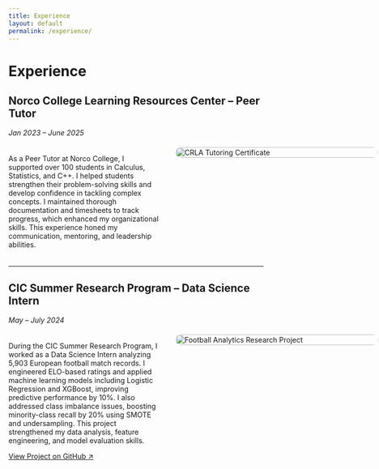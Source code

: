 ```yaml
---
title: Experience
layout: default
permalink: /experience/
---
```


# Experience

## Norco College Learning Resources Center – Peer Tutor
*Jan 2023 – June 2025*

<div style="display: flex; align-items: flex-start; gap: 30px; margin: 20px 0;">
  <div style="flex: 1; min-width: 300px;">
    <p>As a Peer Tutor at Norco College, I supported over 100 students in Calculus, Statistics, and C++. I helped students strengthen their problem-solving skills and develop confidence in tackling complex concepts. I maintained thorough documentation and timesheets to track progress, which enhanced my organizational skills. This experience honed my communication, mentoring, and leadership abilities.</p>
  </div>

  <div style="flex: 0 0 400px;">
    <img src="{{ site.baseurl }}/assets/pdf/CRLA.pdf" alt="CRLA Tutoring Certificate" style="border-radius:12px; width:100%;">
  </div>
</div>

---

## CIC Summer Research Program – Data Science Intern
*May – July 2024*

<div style="display: flex; align-items: flex-start; gap: 30px; margin: 20px 0;">
  <div style="flex: 1; min-width: 300px;">
    <p>During the CIC Summer Research Program, I worked as a Data Science Intern analyzing 5,903 European football match records. I engineered ELO-based ratings and applied machine learning models including Logistic Regression and XGBoost, improving predictive performance by 10%. I also addressed class imbalance issues, boosting minority-class recall by 20% using SMOTE and undersampling. This project strengthened my data analysis, feature engineering, and model evaluation skills.</p>
    <p><a class="button" href="https://github.com/k-shiroma-code/CSUF-REU-Football-Analytics" target="_blank">View Project on GitHub ↗</a></p>
  </div>

  <div style="flex: 0 0 400px;">
    <img src="{{ site.baseurl }}/assets/img/CSUF_DS.png" alt="Football Analytics Research Project" style="border-radius:12px; width:100%;">
  </div>
</div>
